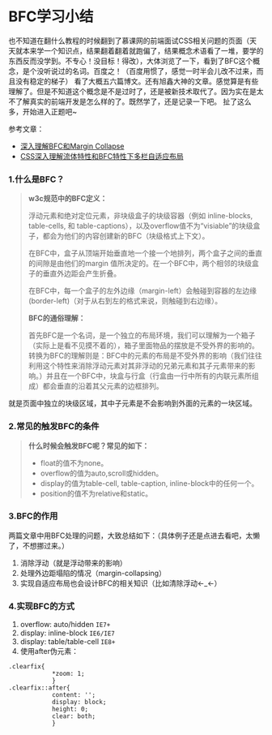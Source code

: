 # BFC学习小结 #
也不知道在翻什么教程的时候翻到了慕课网的前端面试CSS相关问题的页面（天天就本来学一个知识点，结果翻着翻着就跑偏了，结果概念术语看了一堆，要学的东西反而没学到。不专心！没目标！得改），大体浏览了一下，看到了BFC这个概念，是个没听说过的名词。百度之！（百度用惯了，感觉一时半会儿改不过来，而且没有稳定的梯子）
看了大概五六篇博文。还有旭鑫大神的文章。感觉算是有些理解了。但是不知道这个概念是不是过时了，还是被新技术取代了。因为实在是太不了解真实的前端开发是怎么样的了。既然学了，还是记录一下吧。
扯了这么多，开始进入正题吧~

参考文章：
- [深入理解BFC和Margin Collapse](http://www.w3cplus.com/css/understanding-bfc-and-margin-collapse.html)
- [CSS深入理解流体特性和BFC特性下多栏自适应布局](http://www.zhangxinxu.com/wordpress/2015/02/css-deep-understand-flow-bfc-column-two-auto-layout/)

### 1.什么是BFC？ ###
> **w3c规范中的BFC定义：**
> 
> 浮动元素和绝对定位元素，非块级盒子的块级容器（例如 inline-blocks, table-cells, 和 table-captions），以及overflow值不为“visiable”的块级盒子，都会为他们的内容创建新的BFC（块级格式上下文）。
> 
> 在BFC中，盒子从顶端开始垂直地一个接一个地排列，两个盒子之间的垂直的间隙是由他们的margin 值所决定的。在一个BFC中，两个相邻的块级盒子的垂直外边距会产生折叠。
> 
> 在BFC中，每一个盒子的左外边缘（margin-left）会触碰到容器的左边缘(border-left)（对于从右到左的格式来说，则触碰到右边缘）。
> 
> **BFC的通俗理解：**
> 
> 首先BFC是一个名词，是一个独立的布局环境，我们可以理解为一个箱子（实际上是看不见摸不着的），箱子里面物品的摆放是不受外界的影响的。转换为BFC的理解则是：BFC中的元素的布局是不受外界的影响（我们往往利用这个特性来消除浮动元素对其非浮动的兄弟元素和其子元素带来的影响。）并且在一个BFC中，块盒与行盒（行盒由一行中所有的内联元素所组成）都会垂直的沿着其父元素的边框排列。

就是页面中独立的块级区域，其中子元素是不会影响到外面的元素的一块区域。

### 2.常见的触发BFC的条件 ###
> **什么时候会触发BFC呢？常见的如下：**
> 
> - float的值不为none。
> - overflow的值为auto,scroll或hidden。
> - display的值为table-cell, table-caption, inline-block中的任何一个。
> - position的值不为relative和static。

### 3.BFC的作用 ###
两篇文章中用BFC处理的问题，大致总结如下：（具体例子还是点进去看吧，太懒了，不想挪过来。）
1. 消除浮动（就是浮动带来的影响）
2. 处理外边距塌陷的情况（margin-collapsing）
3. 实现自适应布局也会设计BFC的相关知识（比如清除浮动←_←）

### 4.实现BFC的方式 ###

1. overflow: auto/hidden `IE7+`
2. display: inline-block `IE6/IE7`
3. display: table/table-cell `IE8+`
4. 使用after伪元素：
>
	.clearfix{
                *zoom: 1;
                } 
	.clearfix::after{
                content: '';
                display: block;
                height: 0;
                clear: both;
                }
>
           